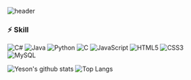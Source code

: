 ![header](https://capsule-render.vercel.app/api?type=waving&color=gradient&height=220&section=header&text=👋%20Hi,%20I'm%20Kang%20Ye%20Son%&fontSize=50&fontColor=ffffff&fontAlignY=40)

### ⚡ Skill

<img alt="C#" src="https://img.shields.io/badge/c%23-%23239120.svg?&style=for-the-badge&logo=c-sharp&logoColor=white"/> <img alt="Java" src="https://img.shields.io/badge/java-%23ED8B00.svg?&style=for-the-badge&logo=java&logoColor=white"/> <img alt="Python" src="https://img.shields.io/badge/python-%2314354C.svg?&style=for-the-badge&logo=python&logoColor=white"/> 
<img alt="C" src="https://img.shields.io/badge/c-%2300599C.svg?&style=for-the-badge&logo=c&logoColor=white"/>
<img alt="JavaScript" src="https://img.shields.io/badge/javascript-%23323330.svg?&style=for-the-badge&logo=javascript&logoColor=%23F7DF1E"/>
<img alt="HTML5" src="https://img.shields.io/badge/html5-%23E34F26.svg?&style=for-the-badge&logo=html5&logoColor=white"/>
<img alt="CSS3" src="https://img.shields.io/badge/css3-%231572B6.svg?&style=for-the-badge&logo=css3&logoColor=white"/>
<br>
<img alt="MySQL" src="https://img.shields.io/badge/mysql-%2300f.svg?&style=for-the-badge&logo=mysql&logoColor=white"/> 

![Yeson's github stats](https://github-readme-stats.vercel.app/api?username=kangyeson&theme=vue&show_icons=true)
![Top Langs](https://github-readme-stats.vercel.app/api/top-langs/?username=kangyeson&layout=compact&card_width=445&custom_title=most%20used%20languages%20&show_icons=true&theme=vue)
